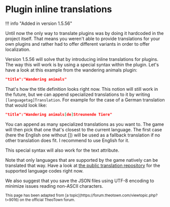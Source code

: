 # Plugin inline translations

!!! info "Added in version 1.5.56"

Until now the only way to translate plugins was by doing it hardcoded in the project itself.
That means you weren't able to provide translations for your own plugins and rather had
to offer different variants in order to offer localization.

Version 1.5.56 will solve that by introducing inline translations for plugins. The way this will work is by using a special syntax within the plugin. Let's have a look at this example from the wandering animals plugin:

```json
"title":"Wandering animals"
```

That's how the title definition looks right now. This notion will still work in the future, but we can append specialized translations to it by writing `[languagetag]Translation`. For example for the case of a German translation that would look like:

```json
"title":"Wandering animals[de]Streunende Tiere"
```

You can append as many specialized translations as you want to.
The game will then pick that one that's closest to the current language.
The first case (here the English one without []) will be used as a fallback translation
if no other translation does fit. I recommend to use English for it.

This special syntax will also work for the text attribute.

Note that only languages that are supported by the game natively can be translated that way. Have a look at
[the public translation repository](https://github.com/LobbyDivinus/theotown-translation)
for the supported language codes right now.

We also suggest that you save the JSON files using UTF-8 encoding to minimize issues reading non-ASCII characters.

<sub>
This page has been adapted from
[a topic](https://forum.theotown.com/viewtopic.php?t=9016)
on the official TheoTown forum.
</sub>
